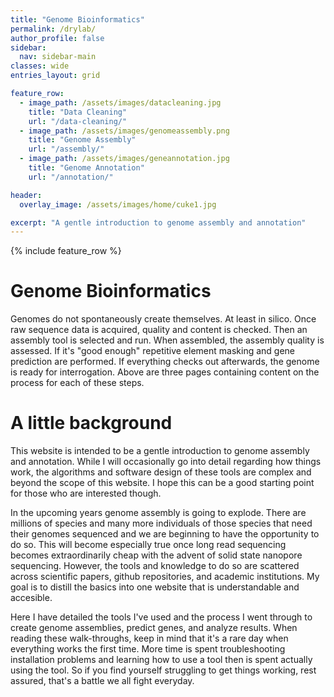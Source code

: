 ```yaml
---
title: "Genome Bioinformatics"
permalink: /drylab/
author_profile: false
sidebar:
  nav: sidebar-main
classes: wide
entries_layout: grid

feature_row:
  - image_path: /assets/images/datacleaning.jpg
    title: "Data Cleaning"
    url: "/data-cleaning/"
  - image_path: /assets/images/genomeassembly.png
    title: "Genome Assembly"
    url: "/assembly/"
  - image_path: /assets/images/geneannotation.jpg
    title: "Genome Annotation"
    url: "/annotation/"

header:
  overlay_image: /assets/images/home/cuke1.jpg

excerpt: "A gentle introduction to genome assembly and annotation"
---
```


{% include feature_row %}

# Genome Bioinformatics

Genomes do not spontaneously create themselves. At least in silico. Once raw sequence data is acquired, quality and content is checked. Then an assembly tool is selected and run. When assembled, the assembly quality is assessed. If it's "good enough" repetitive element masking and gene prediction are performed. If everything checks out afterwards, the genome is ready for interrogation. Above are three pages containing content on the process for each of these steps. 

# A little background 

This website is intended to be a gentle introduction to genome assembly and annotation. While I will occasionally go into detail regarding how things work, the algorithms and software design of these tools are complex and beyond the scope of this website. I hope this can be a good starting point for those who are interested though. 

In the upcoming years genome assembly is going to explode. There are millions of species and many more individuals of those species that need their genomes sequenced and we are beginning to have the opportunity to do so. This will become especially true once long read sequencing becomes extraordinarily cheap with the advent of solid state nanopore sequencing. However, the tools and knowledge to do so are scattered across scientific papers, github repositories, and academic institutions. My goal is to distill the basics into one website that is understandable and accesible. 

Here I have detailed the tools I've used and the process I went through to create genome assemblies, predict genes, and analyze results. When reading these walk-throughs, keep in mind that it's a rare day when everything works the first time. More time is spent troubleshooting installation problems and learning how to use a tool then is spent actually using the tool. So if you find yourself struggling to get things working, rest assured, that's a battle we all fight everyday. 





